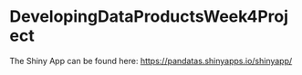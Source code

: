 # DevelopingDataProductsWeek4Project

The Shiny App can be found here: https://pandatas.shinyapps.io/shinyapp/
